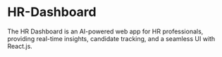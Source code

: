 # HR-Dashboard
The HR Dashboard is an AI-powered web app for HR professionals, providing real-time insights, candidate tracking, and a seamless UI with React.js.
